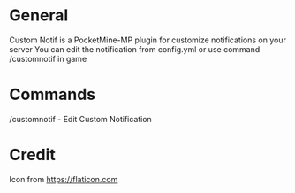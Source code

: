 # General
Custom Notif is a PocketMine-MP plugin for customize notifications on your server
You can edit the notification from config.yml or use command /customnotif in game

# Commands
/customnotif - Edit Custom Notification

# Credit
Icon from https://flaticon.com
